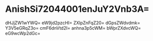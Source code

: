 # AnishSi72044001enJuY2Vnb3A=
dHJjZW1wYWQ=
eW9jd2pzcHI=
ZXlpZnFqZ20=
dGpsZWdvdmk=
Y3V5eGRqZ3o=
cmF6dnVtd2I=
anhna3p5cWM=
bWprZXdvcWQ=
eG9wcWp2dGc=
